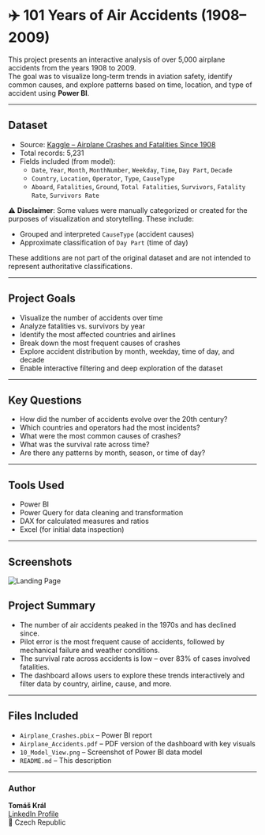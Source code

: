 
# ✈️ 101 Years of Air Accidents (1908–2009)

This project presents an interactive analysis of over 5,000 airplane accidents from the years 1908 to 2009.  
The goal was to visualize long-term trends in aviation safety, identify common causes, and explore patterns based on time, location, and type of accident using **Power BI**.

---

## Dataset

- Source: [Kaggle – Airplane Crashes and Fatalities Since 1908](https://www.kaggle.com/code/melissamonfared/airplane-crashes-analysis-eda/input?select=Airplane_Crashes_and_Fatalities_Since_1908.csv)
- Total records: 5,231
- Fields included (from model):
  - `Date`, `Year`, `Month`, `MonthNumber`, `Weekday`, `Time`, `Day Part`, `Decade`
  - `Country`, `Location`, `Operator`, `Type`, `CauseType`
  - `Aboard`, `Fatalities`, `Ground`, `Total Fatalities`, `Survivors`, `Fatality Rate`, `Survivors Rate`

⚠️ **Disclaimer**: Some values were manually categorized or created for the purposes of visualization and storytelling. These include:
- Grouped and interpreted `CauseType` (accident causes)
- Approximate classification of `Day Part` (time of day)

These additions are not part of the original dataset and are not intended to represent authoritative classifications.

---

## Project Goals

- Visualize the number of accidents over time
- Analyze fatalities vs. survivors by year
- Identify the most affected countries and airlines
- Break down the most frequent causes of crashes
- Explore accident distribution by month, weekday, time of day, and decade
- Enable interactive filtering and deep exploration of the dataset

---

## Key Questions

- How did the number of accidents evolve over the 20th century?
- Which countries and operators had the most incidents?
- What were the most common causes of crashes?
- What was the survival rate across time?
- Are there any patterns by month, season, or time of day?

---

## Tools Used

- Power BI
- Power Query for data cleaning and transformation
- DAX for calculated measures and ratios
- Excel (for initial data inspection)

---

## Screenshots

![Landing Page](./screenshots/01_Landing_Page.png)

## Project Summary

- The number of air accidents peaked in the 1970s and has declined since.
- Pilot error is the most frequent cause of accidents, followed by mechanical failure and weather conditions.
- The survival rate across accidents is low – over 83% of cases involved fatalities.
- The dashboard allows users to explore these trends interactively and filter data by country, airline, cause, and more.

---

## Files Included

- `Airplane_Crashes.pbix` – Power BI report
- `Airplane_Accidents.pdf` – PDF version of the dashboard with key visuals
- `10_Model_View.png` – Screenshot of Power BI data model
- `README.md` – This description

---

### Author

**Tomáš Král**  
[LinkedIn Profile](https://www.linkedin.com/in/kraltom/)  
📍 Czech Republic
